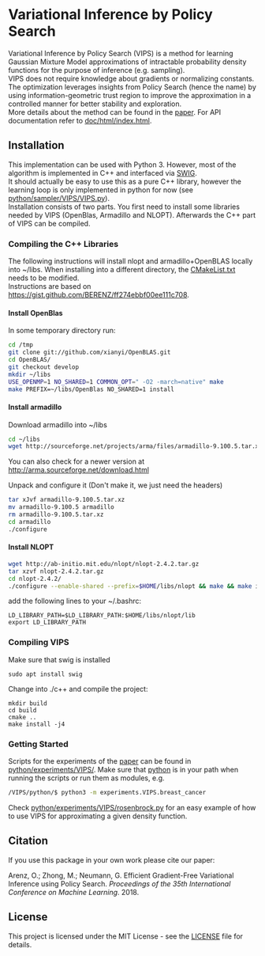 # Variational Inference by Policy Search
Variational Inference by Policy Search (VIPS) is a method for learning Gaussian Mixture Model approximations of intractable probability density functions for the purpose of inference (e.g. sampling).<br>
VIPS does not require knowledge about gradients or normalizing constants. The optimization leverages insights from Policy Search (hence the name) by using information-geometric trust region to improve the approximation in a controlled manner for better stability and exploration.<br>
More details about the method can be found in the [paper](http://www.ausy.tu-darmstadt.de/uploads/Team/OlegArenz/VIPS.pdf).
For API documentation refer to [doc/html/index.html](doc/html/index.html).

## Installation
This implementation can be used with Python 3. However, most of the algorithm is implemented in C++ and interfaced via [SWIG](http://www.swig.org).<br>
It should actually be easy to use this as a pure C++ library, however the learning loop is only implemented in python for now (see [python/sampler/VIPS/VIPS.py](python/sampler/VIPS/VIPS.py)).<br>
Installation consists of two parts. You first need to install some libraries needed by VIPS (OpenBlas, Armadillo and NLOPT). Afterwards the C++ part of VIPS can be compiled.

### Compiling the C++ Libraries
The following instructions will install nlopt and armadillo+OpenBLAS locally into ~/libs.
When installing into a different directory, the [CMakeList.txt](CMakeList.txt) needs to be modified.<br>
Instructions are based on https://gist.github.com/BERENZ/ff274ebbf00ee111c708.

#### Install OpenBlas
In some temporary directory run:

```bash
cd /tmp
git clone git://github.com/xianyi/OpenBLAS.git
cd OpenBLAS/
git checkout develop
mkdir ~/libs
USE_OPENMP=1 NO_SHARED=1 COMMON_OPT=" -O2 -march=native" make
make PREFIX=~/libs/OpenBlas NO_SHARED=1 install
```

#### Install armadillo
Download armadillo into ~/libs

```bash
cd ~/libs
wget http://sourceforge.net/projects/arma/files/armadillo-9.100.5.tar.xz
```
You can also check for a newer version at http://arma.sourceforge.net/download.html

Unpack and configure it (Don't make it, we just need the headers)

```bash
tar xJvf armadillo-9.100.5.tar.xz
mv armadillo-9.100.5 armadillo
rm armadillo-9.100.5.tar.xz
cd armadillo
./configure
```

#### Install NLOPT
```bash
wget http://ab-initio.mit.edu/nlopt/nlopt-2.4.2.tar.gz
tar xzvf nlopt-2.4.2.tar.gz
cd nlopt-2.4.2/
./configure --enable-shared --prefix=$HOME/libs/nlopt && make && make install
```
add the following lines to your ~/.bashrc:
```
LD_LIBRARY_PATH=$LD_LIBRARY_PATH:$HOME/libs/nlopt/lib
export LD_LIBRARY_PATH
```

### Compiling VIPS
Make sure that swig is installed

```
sudo apt install swig
```
Change into ./c++ and compile the project:

```
mkdir build
cd build
cmake ..
make install -j4
```

### Getting Started
Scripts for the experiments of the [paper](http://www.ausy.tu-darmstadt.de/uploads/Team/OlegArenz/VIPS.pdf) can be found in [python/experiments/VIPS/](python/experiments/VIPS/).
Make sure that [python](python) is in your path when running the scripts or run them as modules, e.g.
```bash
/VIPS/python/$ python3 -m experiments.VIPS.breast_cancer
```
Check [python/experiments/VIPS/rosenbrock.py](python/experiments/VIPS/rosenbrock.py) for an easy example of how to use VIPS for approximating a given density function.

## Citation
If you use this package in your own work please cite our paper:

Arenz, O.; Zhong, M.; Neumann, G. Efficient Gradient-Free Variational Inference using Policy Search. _Proceedings of the 35th International Conference on Machine Learning_. 2018.

## License
This project is licensed under the MIT License - see the [LICENSE](LICENSE) file for details.

